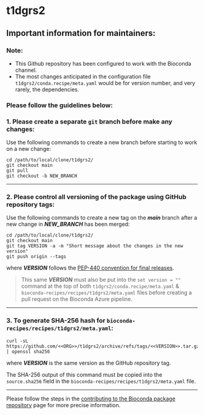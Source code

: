 # t1dgrs2

## Important information for maintainers: 

### Note:
* This Github repository has been configured to work with the Bioconda channel.
* The most changes anticipated in the configuration file `t1dgrs2/conda.recipe/meta.yaml` would be for version number, and very rarely, the dependencies.

### Please follow the guidelines below:

### 1. Please create a separate `git` branch before make any changes:

Use the following commands to create a new branch before starting to work on a new change:

```{bash}
cd /path/to/local/clone/t1dgrs2/
git checkout main
git pull
git checkout -b NEW_BRANCH
```

---

### 2. Please control all versioning of the package using GitHub repository tags:

Use the following commands to create a new tag on the ___main___ branch after a new change in ___NEW_BRANCH___ has been merged:

```{bash}
cd /path/to/local/clone/t1dgrs2/
git checkout main
git tag VERSION -a -m "Short message about the changes in the new version"
git push origin --tags
```
where ___VERSION___ follows the [PEP-440 convention for final releases](https://peps.python.org/pep-0440/#final-releases).

> This same ___VERSION___ must also be put into the `set version = ""` command at the top of both `t1dgrs2/conda.recipe/meta.yaml` & `bioconda-recipes/recipes/t1dgrs2/meta.yaml` files before creating a pull request on the Bioconda Azure pipeline.

---

### 3. To generate SHA-256 hash for `bioconda-recipes/recipes/t1dgrs2/meta.yaml`:

```{bash}
curl -sL https://github.com/<<ORG>>/t1dgrs2/archive/refs/tags/<<VERSION>>.tar.gz | openssl sha256
```
where ___VERSION___ is the same version as the GitHub repository tag.

The SHA-256 output of this command must be copied into the `source.sha256` field in the `bioconda-recipes/recipes/t1dgrs2/meta.yaml` file.

---

Please follow the steps in the [contributing to the Bioconda package repository](https://bioconda.github.io/contributor/index.html) page for more precise information.
